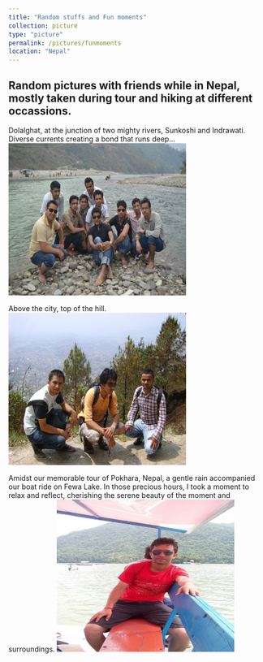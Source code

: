 ```yaml
---
title: "Random stuffs and Fun moments"
collection: picture
type: "picture"
permalink: /pictures/funmoments
location: "Nepal"
---
```

## Random pictures with friends while in Nepal, mostly taken during tour and hiking at different occassions.

Dolalghat, at the junction of two mighty rivers, Sunkoshi and Indrawati. Diverse currents creating a bond that runs deep...
<img src='/images/pictures/dolalghat.jpeg' width='350' height='300'> 

Above the city, top of the hill.
<img src='/images/pictures/bhasmeshwor.jpeg' width='350' height='300'>

Amidst our memorable tour of Pokhara, Nepal, a gentle rain accompanied our boat ride on Fewa Lake. In those precious hours, I took a moment to relax and reflect, cherishing the serene beauty of the moment and surroundings.
<img src='/images/pictures/pokhara.jpg' width='350' height='300'>
 
